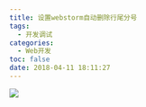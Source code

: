 ```yaml
---
title: 设置webstorm自动删除行尾分号
tags:
  - 开发调试
categories:
  - Web开发
toc: false
date: 2018-04-11 18:11:27
---
```


![](http://houjiyi.oss-cn-beijing.aliyuncs.com/images/blog/WX20180411-181304.png)
